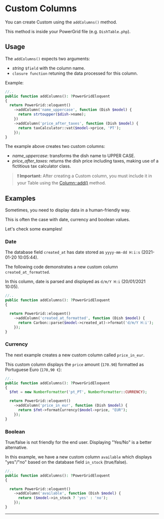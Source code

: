 # Custom Columns

You can create Custom using the `addColumns()` method.

This method is inside your PowerGrid file (e.g. `DishTable.php`).

## Usage

The `addColumns()` expects two arguments:

- *string* `$field` with the column name.
- `closure function` retuning the data processed for this column.

Example:

```php
//..
public function addColumns(): ?PowerGridEloquent
{
  return PowerGrid::eloquent()
    ->addColumn('name_uppercase', function (Dish $model) {
      return strtoupper($dish->name);
    })
    ->addColumn('price_after_taxes', function (Dish $model) {
      return taxCalculator::vat($model->price, 'PT');
    });
}
```

The example above creates two custom columns:

- *name_uppercase*: transforms the dish name to UPPER CASE.
- *price_after_taxes*: returns the dish price including taxes, making use of a fictitious tax calculator class.

> **❗ Important:** After creating a Custom column, you must include it in your Table using the [Column::add()](https://livewire-powergrid.docsforge.com/main/columns/) method.

## Examples

Sometimes, you need to display data in a human-friendly way.

This is often the case with date, currency and boolean values.

Let's check some examples!

### Date

The database field `created_at` has date stored as `yyyy-mm-dd H:i:s` (2021-01-20 10:05:44).

The following code demonstrates a new custom column `created_at_formatted`.

In this column, date is parsed and displayed as `d/m/Y H:i` (20/01/2021 10:05).

```php
//..
public function addColumns(): ?PowerGridEloquent
{

  return PowerGrid::eloquent()
    ->addColumn('created_at_formatted', function (Dish $model) {
      return Carbon::parse($model->created_at)->format('d/m/Y H:i');
    });
}
```

### Currency

The next example creates a new custom column called `price_in_eur`.

This custom column displays the `price` amount (`170.90`) formatted as Portuguese Euro (`170,90 €`):

```php
//..
public function addColumns(): ?PowerGridEloquent
{
  $fmt = new NumberFormatter('pt_PT', NumberFormatter::CURRENCY);

  return PowerGrid::eloquent()
    ->addColumn('price_in_eur', function (Dish $model) {
      return $fmt->formatCurrency($model->price, "EUR");
    });
}
```

### Boolean

True/false is not friendly for the end user. Displaying "Yes/No" is a better alternative.

In this example, we have a new custom column `available` which displays "yes"/"no" based on the database field `in_stock` (true/false).

```php
//..
public function addColumns(): ?PowerGridEloquent
{

  return PowerGrid::eloquent()
    ->addColumn('available', function (Dish $model) {
      return ($model->in_stock ? 'yes' : 'no');
    });
}
```

---
